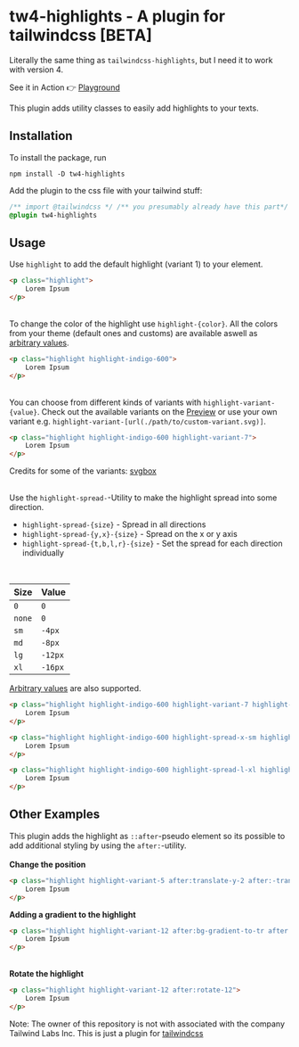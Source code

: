 # tw4-highlights - A plugin for tailwindcss [BETA]

Literally the same thing as `tailwindcss-highlights`, but I need it to work with version 4. 

See it in Action 👉 [Playground](https://play.tailwindcss.com/hM0gHS3erl)


This plugin adds utility classes to easily add highlights to your texts.

## Installation

To install the package, run

    npm install -D tw4-highlights

Add the plugin to the css file with your tailwind stuff:

```css
/** import @tailwindcss */ /** you presumably already have this part*/
@plugin tw4-highlights
```

## Usage

Use `highlight` to add the default highlight (variant 1) to your element. 
```html
<p class="highlight">
    Lorem Ipsum
</p>
```
\
To change the color of the highlight use `highlight-{color}`. All the colors from your theme (default ones and customs) are available aswell as [arbitrary values](https://tailwindcss.com/docs/adding-custom-styles#using-arbitrary-values).

```html
<p class="highlight highlight-indigo-600">
    Lorem Ipsum
</p>
```
\
You can choose from different kinds of variants with `highlight-variant-{value}`. Check out the available variants on the [Preview](https://tailwindcss-highlights.hubatsch.dev/) or use your own variant e.g. `highlight-variant-[url(./path/to/custom-variant.svg)]`.

```html
<p class="highlight highlight-indigo-600 highlight-variant-7">
    Lorem Ipsum
</p>
```
Credits for some of the variants: [svgbox](https://svgbox.net/)

\
Use the `highlight-spread-`-Utility to make the highlight spread into some direction.

- `highlight-spread-{size}` - Spread in all directions
- `highlight-spread-{y,x}-{size}` - Spread on the x or y axis
- `highlight-spread-{t,b,l,r}-{size}` - Set the spread for each direction individually
<br />

| Size   | Value   |
| ------ | ------- |
| `0`    | `0`     |
| `none` | `0`     |
| `sm`   | `-4px`  |
| `md`   | `-8px`  |
| `lg`   | `-12px` |
| `xl`   | `-16px` |

[Arbitrary values](https://tailwindcss.com/docs/adding-custom-styles#using-arbitrary-values) are also supported.
<br />

```html
<p class="highlight highlight-indigo-600 highlight-variant-7 highlight-spread-md">
    Lorem Ipsum
</p>

<p class="highlight highlight-indigo-600 highlight-spread-x-sm highlight-spread-y-xl">
    Lorem Ipsum
</p>

<p class="highlight highlight-indigo-600 highlight-spread-l-xl highlight-spread-t-sm">
    Lorem Ipsum
</p>
```

## Other Examples
This plugin adds the highlight as `::after`-pseudo element so its possible to add additional styling by using the `after:`-utility.
\
<br />
**Change the position**
```html
<p class="highlight highlight-variant-5 after:translate-y-2 after:-translate-x-4">
    Lorem Ipsum
</p>
```
**Adding a gradient to the highlight**
```html
<p class="highlight highlight-variant-12 after:bg-gradient-to-tr after:from-amber-500 after:to-sky-500">
    Lorem Ipsum
</p>
```
\
**Rotate the highlight**
```html
<p class="highlight highlight-variant-12 after:rotate-12">
    Lorem Ipsum
</p>
```

Note: The owner of this repository is not with associated with the company Tailwind Labs Inc. This is just a plugin for [tailwindcss](https://tailwindcss.com/)
